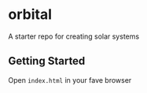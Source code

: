 # orbital

A starter repo for creating solar systems

## Getting Started

Open `index.html` in your fave browser
